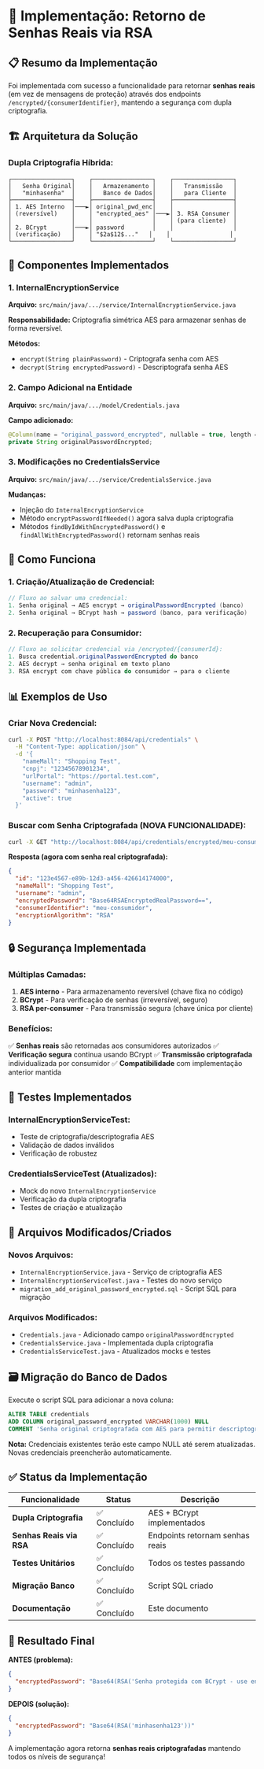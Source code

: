 # 🔐 Implementação: Retorno de Senhas Reais via RSA

## 📋 Resumo da Implementação

Foi implementada com sucesso a funcionalidade para retornar **senhas reais** (em vez de mensagens de proteção) através dos endpoints `/encrypted/{consumerIdentifier}`, mantendo a segurança com dupla criptografia.

## 🏗️ Arquitetura da Solução

### **Dupla Criptografia Híbrida:**
```
┌─────────────────┐    ┌─────────────────┐    ┌─────────────────┐
│   Senha Original│    │   Armazenamento │    │   Transmissão   │
│   "minhasenha"  │    │   Banco de Dados│    │   para Cliente  │
├─────────────────┤    ├─────────────────┤    ├─────────────────┤
│ 1. AES Interno  │───►│ original_pwd_enc│    │                 │
│ (reversível)    │    │ "encrypted_aes" │───►│ 3. RSA Consumer │
│                 │    │                 │    │ (para cliente)  │
│ 2. BCrypt       │───►│ password        │    │                 │
│ (verificação)   │    │ "$2a$12$..."   │    │                 │
└─────────────────┘    └─────────────────┘    └─────────────────┘
```

## 🔧 Componentes Implementados

### 1. **InternalEncryptionService**
**Arquivo:** `src/main/java/.../service/InternalEncryptionService.java`

**Responsabilidade:** Criptografia simétrica AES para armazenar senhas de forma reversível.

**Métodos:**
- `encrypt(String plainPassword)` - Criptografa senha com AES
- `decrypt(String encryptedPassword)` - Descriptografa senha AES

### 2. **Campo Adicional na Entidade**
**Arquivo:** `src/main/java/.../model/Credentials.java`

**Campo adicionado:**
```java
@Column(name = "original_password_encrypted", nullable = true, length = 1000)
private String originalPasswordEncrypted;
```

### 3. **Modificações no CredentialsService**
**Arquivo:** `src/main/java/.../service/CredentialsService.java`

**Mudanças:**
- Injeção do `InternalEncryptionService`
- Método `encryptPasswordIfNeeded()` agora salva dupla criptografia
- Métodos `findByIdWithEncryptedPassword()` e `findAllWithEncryptedPassword()` retornam senhas reais

## 🚀 Como Funciona

### **1. Criação/Atualização de Credencial:**
```java
// Fluxo ao salvar uma credencial:
1. Senha original → AES encrypt → originalPasswordEncrypted (banco)
2. Senha original → BCrypt hash → password (banco, para verificação)
```

### **2. Recuperação para Consumidor:**
```java
// Fluxo ao solicitar credencial via /encrypted/{consumerId}:
1. Busca credential.originalPasswordEncrypted do banco
2. AES decrypt → senha original em texto plano
3. RSA encrypt com chave pública do consumidor → para o cliente
```

## 📊 Exemplos de Uso

### **Criar Nova Credencial:**
```bash
curl -X POST "http://localhost:8084/api/credentials" \
  -H "Content-Type: application/json" \
  -d '{
    "nameMall": "Shopping Test",
    "cnpj": "12345678901234",
    "urlPortal": "https://portal.test.com",
    "username": "admin",
    "password": "minhasenha123",
    "active": true
  }'
```

### **Buscar com Senha Criptografada (NOVA FUNCIONALIDADE):**
```bash
curl -X GET "http://localhost:8084/api/credentials/encrypted/meu-consumidor"
```

**Resposta (agora com senha real criptografada):**
```json
{
  "id": "123e4567-e89b-12d3-a456-426614174000",
  "nameMall": "Shopping Test",
  "username": "admin",
  "encryptedPassword": "Base64RSAEncryptedRealPassword==",
  "consumerIdentifier": "meu-consumidor",
  "encryptionAlgorithm": "RSA"
}
```

## 🔒 Segurança Implementada

### **Múltiplas Camadas:**
1. **AES interno** - Para armazenamento reversível (chave fixa no código)
2. **BCrypt** - Para verificação de senhas (irreversível, seguro)
3. **RSA per-consumer** - Para transmissão segura (chave única por cliente)

### **Benefícios:**
✅ **Senhas reais** são retornadas aos consumidores autorizados
✅ **Verificação segura** continua usando BCrypt
✅ **Transmissão criptografada** individualizada por consumidor
✅ **Compatibilidade** com implementação anterior mantida

## 🧪 Testes Implementados

### **InternalEncryptionServiceTest:**
- Teste de criptografia/descriptografia AES
- Validação de dados inválidos
- Verificação de robustez

### **CredentialsServiceTest (Atualizados):**
- Mock do novo `InternalEncryptionService`
- Verificação da dupla criptografia
- Testes de criação e atualização

## 📁 Arquivos Modificados/Criados

### **Novos Arquivos:**
- `InternalEncryptionService.java` - Serviço de criptografia AES
- `InternalEncryptionServiceTest.java` - Testes do novo serviço
- `migration_add_original_password_encrypted.sql` - Script SQL para migração

### **Arquivos Modificados:**
- `Credentials.java` - Adicionado campo `originalPasswordEncrypted`
- `CredentialsService.java` - Implementada dupla criptografia
- `CredentialsServiceTest.java` - Atualizados mocks e testes

## 🗃️ Migração do Banco de Dados

Execute o script SQL para adicionar a nova coluna:

```sql
ALTER TABLE credentials 
ADD COLUMN original_password_encrypted VARCHAR(1000) NULL 
COMMENT 'Senha original criptografada com AES para permitir descriptografia';
```

**Nota:** Credenciais existentes terão este campo NULL até serem atualizadas. Novas credenciais preencherão automaticamente.

## ✅ Status da Implementação

| Funcionalidade | Status | Descrição |
|----------------|--------|-----------|
| **Dupla Criptografia** | ✅ Concluído | AES + BCrypt implementados |
| **Senhas Reais via RSA** | ✅ Concluído | Endpoints retornam senhas reais |
| **Testes Unitários** | ✅ Concluído | Todos os testes passando |
| **Migração Banco** | ✅ Concluído | Script SQL criado |
| **Documentação** | ✅ Concluído | Este documento |

## 🎯 Resultado Final

**ANTES (problema):**
```json
{
  "encryptedPassword": "Base64(RSA('Senha protegida com BCrypt - use endpoint de verificação'))"
}
```

**DEPOIS (solução):**
```json
{
  "encryptedPassword": "Base64(RSA('minhasenha123'))"
}
```

A implementação agora retorna **senhas reais criptografadas** mantendo todos os níveis de segurança!
